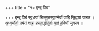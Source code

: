+++
title = "१० इन्द्र पिब"

+++
इन्द्र॒ पिब॑ स्व॒धया॑ चित्सु॒तस्या॒ग्नेर्वा॑ पाहि जि॒ह्वया॑ यजत्र ।  
अ॒ध्व॒र्योर्वा॒ प्रय॑तं शक्र॒ हस्ता॒द्धोतु॑र्वा य॒ज्ञं ह॒विषो॑ जुषस्व ॥